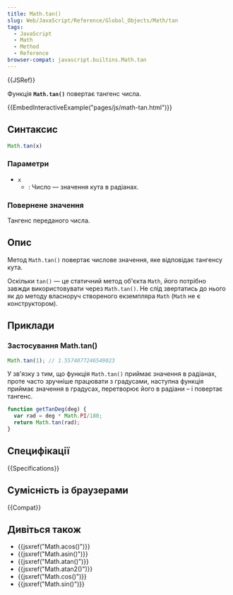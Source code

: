 ```yaml
---
title: Math.tan()
slug: Web/JavaScript/Reference/Global_Objects/Math/tan
tags:
  - JavaScript
  - Math
  - Method
  - Reference
browser-compat: javascript.builtins.Math.tan
---
```

{{JSRef}}

Функція **`Math.tan()`** повертає тангенс числа.

{{EmbedInteractiveExample("pages/js/math-tan.html")}}

## Синтаксис

```js
Math.tan(x)
```

### Параметри

- `x`
  - : Число — значення кута в радіанах.

### Повернене значення

Тангенс переданого числа.

## Опис

Метод `Math.tan()` повертає числове значення, яке відповідає тангенсу кута.

Оскільки `tan()` — це статичний метод об'єкта `Math`, його потрібно завжди використовувати через `Math.tan()`. Не слід звертатись до нього як до методу власноруч створеного екземпляра `Math` (`Math` не є конструктором).

## Приклади

### Застосування Math.tan()

```js
Math.tan(1); // 1.5574077246549023
```

У зв'язку з тим, що функція `Math.tan()` приймає значення в радіанах, проте часто зручніше працювати з градусами, наступна функція приймає значення в градусах, перетворює його в радіани – і повертає тангенс.

```js
function getTanDeg(deg) {
  var rad = deg * Math.PI/180;
  return Math.tan(rad);
}
```

## Специфікації

{{Specifications}}

## Сумісність із браузерами

{{Compat}}

## Дивіться також

- {{jsxref("Math.acos()")}}
- {{jsxref("Math.asin()")}}
- {{jsxref("Math.atan()")}}
- {{jsxref("Math.atan2()")}}
- {{jsxref("Math.cos()")}}
- {{jsxref("Math.sin()")}}
